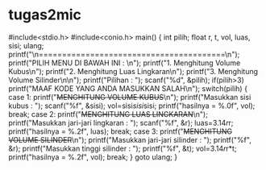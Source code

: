 tugas2mic
=========
#include<stdio.h>
#include<conio.h>
main()
{
	int pilih;
	float r, t, vol, luas, sisi;
	ulang;
   	printf("\n========================================\n");
   	printf("PILIH MENU DI BAWAH INI : \n");
  	printf("1. Menghitung Volume Kubus\n");
   	printf("2. Menghitung Luas Lingkaran\n");
   	printf("3. Menghitung Volume Silinder\n\n");
   	printf("Pilihan : ");
   	scanf("%d", &pilih);
      		if(pilih>3)
      		printf("MAAF KODE YANG ANDA MASUKKAN SALAH\n");
   		switch(pilih)
   	{
   	case 1:
   	printf("~~~~MENGHITUNG VOLUME KUBUS~~~~\n");
   	printf("Masukkan sisi kubus : ");
   	scanf("%f", &sisi);
   	vol=sisi*sisi*sisi;
   	printf("hasilnya = %.0f", vol);
   	break;
      	case 2:
      	printf("~~~~MENGHITUNG LUAS LINGKARAN~~~~\n");
      	printf("Masukkan jari-jari lingkaran : ");
      	scanf("%f", &r);
      	luas=3.14*r*r;
      	printf("hasilnya = %.2f", luas);
      	break;
        case 3:
        printf("~~~~MENGHITUNG VOLUME SILINDER~~~~\n");
        printf("Masukkan jari-jari silinder : ");
        printf("%f", &r);
        printf("Masukkan tinggi silinder : ");
        printf("%f", &t);
        vol=3.14*r*r*t;
        printf("hasilnya = %.2f", vol);
        break;
   	}
   	goto ulang;
}
